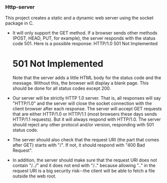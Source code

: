 
### Http-server
This project creates a static and a dynamic web server using the socket package in C. 

- It will only support the GET method.  If a browser sends other
  methods (POST, HEAD, PUT, for example), the server responds with the
  status code 501.  Here is a possible response: HTTP/1.0 501 Not Implemented
  <html><body><h1>501 Not Implemented</h1></body></html>
  Note that the server adds a little HTML body for the status code and
  the message.  Without this, the browser will display a blank page.
  This should be done for all status codes except 200.
  
- Our server will be strictly HTTP 1.0 server.  That is, all responses
  will say "HTTP/1.0" and the server will close the socket connection
  with the client browser after each response.
  The server will accept GET requests that are either HTTP/1.0 or
  HTTP/1.1 (most browsers these days sends HTTP/1.1 requests).  But it
  will always respond with HTTP/1.0.  The server should reject any
  other protocol and/or version, responding with 501 status code.
  
- The server should also check that the request URI (the part that
  comes after GET) starts with "/".  If not, it should respond with
  "400 Bad Request".
  
- In addition, the server should make sure that the request URI does not
  contain "/../" and it does not end with "/.." because allowing ".." in the
  request URI is a big security risk--the client will be able to fetch a
  file outside the web root.

